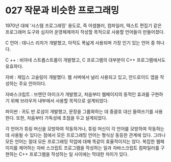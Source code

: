# 027 작문과 비슷한 프로그래밍 

1970년 대에 '시스템 프로그래밍' 용도로, 즉 어셈블러, 컴파일러, 텍스트 편집기 같은 프로그래머 도구와 심지어 운영체제까지 작성할 목적으로 사용할 언어들이 만들어졌다. 

C 언어 : 데니스 리치가 개발했고, 아직도 폭넓게 사용되며 가장 인기 있는 언어 중 하나다. 

C ++ : 비야네 스트롭스트룹이 개발했고, C 프로그램의 대부분이 C++ 프로그램에서도 유효하다. 

자바 : 제임스 고슬링이 개발했다. 웹 서버에서 널리 사용되고 있고, 안드로이드 앱을 작성하는 주요 언어이다. 

자바스크립트 : 브렌던 아이크가 개발했고, 처음부터 웹페이지의 동적인 효과를 구현하기 위해 브라우저 내부에서 사용할 목적으로 설계되었다. 

파이썬 : 귀도 반 로섬이 개발했고, 문장을 그룹화하는 데 중괄호 대신 들여쓰기를 사용한다. 또한, 처음부터 가독성에 초점을 두고 설계되었다. 

각 언어가 튜링 머신을 모방하여 작동하거나, 튜링 머신이 각 언어를 모방하여 작동하는 데 사용될 수 있다는 점에서 모든 프로그래밍 언어는 형식상 동등한 관계에 있다. 그러나 모든 언어는 절대 모든 프로그래밍 작업에 대해 똑같이 효율적이지는 않다. 복잡한 웹페이지를 제어하는 자바 스크립트 프로그램을 작성하는 일과 자바스크립트 컴파일러를 구현하는 C++ 프로그램을 작성하는 일 사이에는 막대한 차이가 있다. 